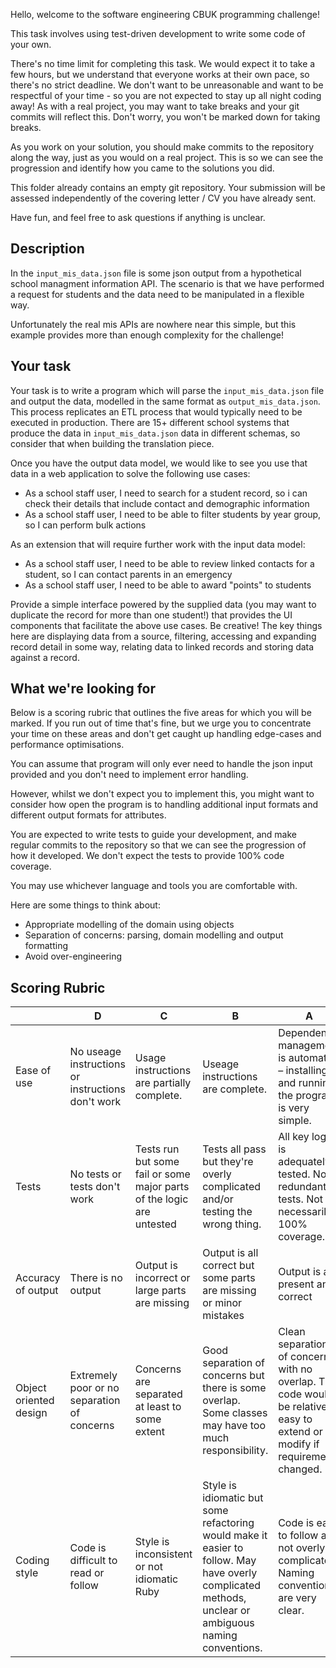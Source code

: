 Hello, welcome to the software engineering CBUK programming challenge!

This task involves using test-driven development to write some code of
your own.

There's no time limit for completing this task. We would expect it to
take a few hours, but we understand that everyone works at their own pace,
so there's no strict deadline. We don't want to be unreasonable and want
to be respectful of your time - so you are not expected to stay up all
night coding away! As with a real project, you may want to take breaks and
your git commits will reflect this. Don't worry, you won't be marked
down for taking breaks.

As you work on your solution, you should make commits to the repository
along the way, just as you would on a real project. This is so we can
see the progression and identify how you came to the solutions you did.

This folder already contains an empty git repository. Your submission will be assessed
independently of the covering letter / CV you have already sent.

Have fun, and feel free to ask questions if anything is unclear.

## Description ##

In the `input_mis_data.json` file is some json output from a hypothetical school 
managment information API. The scenario is that we have performed a request for
students and the data need to be manipulated in a flexible way.

Unfortunately the real mis APIs are nowhere near this simple, but this
example provides more than enough complexity for the challenge!


## Your task ##

Your task is to write a program which will parse the `input_mis_data.json` file and output
the data, modelled in the same format as `output_mis_data.json`. This process replicates an ETL process 
that would typically need to be executed in production. There are 15+ different school systems that produce the data in `input_mis_data.json` 
data in different schemas, so consider that when building the translation piece.

Once you have the output data model, we would like to see you use that data in a web application to solve the following use cases:

* As a school staff user, I need to search for a student record, so i can check their details that include contact and demographic information
* As a school staff user, I need to be able to filter students by year group, so I can perform bulk actions



As an extension that will require further work with the input data model:
* As a school staff user, I need to be able to review linked contacts for a student, so I can contact parents in an emergency
* As a school staff user, I need to be able to award "points" to students

Provide a simple interface powered by the supplied data (you may want to duplicate the record for more than one student!) that provides the UI components 
that facilitate the above use cases. Be creative! The key things here are displaying data from a source, filtering, accessing and expanding 
record detail in some way, relating data to linked records and storing data against a record.



## What we're looking for ##

Below is a scoring rubric that outlines the five areas for which
you will be marked. If you run out of time that's fine, but we urge you to
concentrate your time on these areas and don't get caught up handling
edge-cases and performance optimisations.

You can assume that program will only ever need to handle the json input
provided and you don't need to implement error handling.

However, whilst we don't expect you to implement this, you might want to
consider how open the program is to handling additional input formats 
and different output formats for attributes.

You are expected to write tests to guide your development, and make
regular commits to the repository so that we can see the progression of
how it developed. We don't expect the tests to provide 100% code coverage.

You may use whichever language and tools you are comfortable with.

Here are some things to think about:

* Appropriate modelling of the domain using objects
* Separation of concerns: parsing, domain modelling and output formatting
* Avoid over-engineering

## Scoring Rubric ##

|                       | D                                                 | C                                                                     | B                                                                                                                                            | A                                                                                                                             |
|------------------------|---------------------------------------------------|-----------------------------------------------------------------------|----------------------------------------------------------------------------------------------------------------------------------------------|------------------------------------------------------------------------------------------------------------------------------|
| Ease of use            | No useage instructions or instructions don't work | Usage instructions are partially complete.                            | Useage instructions are complete.                                                                                                            | Dependency management is automated – installing and running the program is very simple.                                      |
| Tests                  | No tests or tests don't work                      | Tests run but some fail or some major parts of the logic are untested | Tests all pass but they're overly complicated and/or testing the wrong thing.                                                                | All key logic is adequately tested. No redundant tests. Not necessarily 100% coverage.                                       |
| Accuracy of output     | There is no output                                | Output is incorrect or large parts are missing                        | Output is all correct but some parts are missing or minor mistakes                                                                           | Output is all present and correct                                                                                            |
| Object oriented design | Extremely poor or no separation of concerns       | Concerns are separated at least to some extent                        | Good separation of concerns but there is some overlap. Some classes may have too much responsibility.                                        | Clean separation of concerns with no overlap. The code would be relatively easy to extend or modify if requirements changed. |
| Coding style           | Code is difficult to read or follow               | Style is inconsistent or not idiomatic Ruby                           | Style is idiomatic but some refactoring would make it easier to follow. May have overly complicated methods, unclear or ambiguous naming conventions. | Code is easy to follow and not overly complicated. Naming conventions are very clear.                                     |
